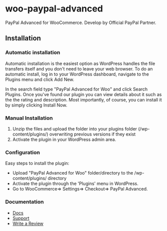# woo-paypal-advanced
PayPal Advanced for WooCommerce. Develop by Official PayPal Partner. 


## Installation

### Automatic installation

Automatic installation is the easiest option as WordPress handles the file transfers itself and you don't need to leave your web browser. To do an automatic install, log in to your WordPress dashboard, navigate to the Plugins menu and click Add New.

In the search field type "PayPal Advanced for Woo" and click Search Plugins. Once you've found our plugin you can view details about it such as the the rating and description. Most importantly, of course, you can install it by simply clicking Install Now.

### Manual Installation

1. Unzip the files and upload the folder into your plugins folder (/wp-content/plugins/) overwriting previous versions if they exist
2. Activate the plugin in your WordPress admin area.


### Configuration

Easy steps to install the plugin:

*	Upload "PayPal Advanced for Woo" folder/directory to the /wp-content/plugins/ directory
*	Activate the plugin through the 'Plugins' menu in WordPress.
*	Go to WooCommerce=> Settings=> Checkout=> PayPal Advanced.

### Documentation

*	<a href="https://www.premiumdev.com/product/paypal-advanced-for-woocommerce/" target="_blank">Docs</a>
*	<a href="http://wordpress.org/support/plugin/woo-paypal-advanced" target="_blank">Support</a>
*	<a href="http://wordpress.org/support/view/plugin-reviews/woo-paypal-advanced" target="_blank">Write a Review</a>
